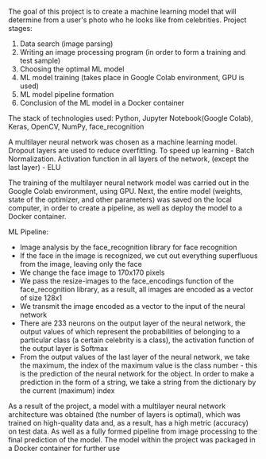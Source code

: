 The goal of this project is to create a machine learning model that will determine from a user's photo who he looks like from celebrities.
Project stages:
1) Data search (image parsing)  
2) Writing an image processing program (in order to form a training and test sample)
3) Choosing the optimal ML model  
4) ML model training (takes place in Google Colab environment, GPU is used)  
5) ML model pipeline formation
6) Conclusion of the ML model in a Docker container  
 
The stack of technologies used: Python, Jupyter Notebook(Google Colab), Keras, OpenCV, NumPy, face_recognition


A multilayer neural network was chosen as a machine learning model.
Dropout layers are used to reduce overfitting. To speed up learning - Batch Normalization.
Activation function in all layers of the network, (except the last layer) - ELU

The training of the multilayer neural network model was carried out in the Google Colab environment, using GPU. Next, the entire model (weights, state of the optimizer, and other parameters) was saved on the local computer, in order to create a pipeline, as well as deploy the model to a Docker container.

ML Pipeline:
 - Image analysis by the face_recognition library for face recognition 
 - If the face in the image is recognized, we cut out everything superfluous from the image, leaving only the face
 - We change the face image to 170x170 pixels
 - We pass the resize-images to the face_encodings function of the face_recognition library, as a result, all images are encoded as a vector of size 128x1
 - We transmit the image encoded as a vector to the input of the neural network
 - There are 233 neurons on the output layer of the neural network, the output values of which represent the probabilities of belonging to a particular class (a certain celebrity is a class), the activation function of the output layer is Softmax
 - From the output values of the last layer of the neural network, we take the maximum, the index of the maximum value is the class number - this is the prediction of the neural network for the object. In order to make a prediction in the form of a string, we take a string from the dictionary by the current (maximum) index

As a result of the project, a model with a multilayer neural network architecture was obtained (the number of layers is optimal), which was trained on high-quality data and, as a result, has a high metric (accuracy) on test data. As well as a fully formed pipeline from image processing to the final prediction of the model. 
The model within the project was packaged in a Docker container for further use
